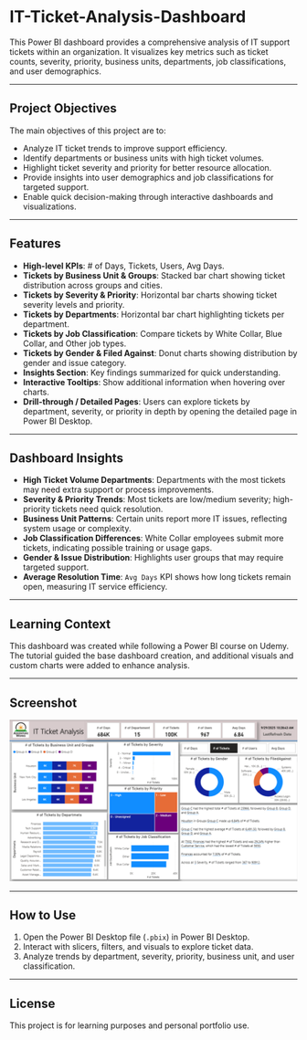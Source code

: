 # IT-Ticket-Analysis-Dashboard

This Power BI dashboard provides a comprehensive analysis of IT support tickets within an organization. It visualizes key metrics such as ticket counts, severity, priority, business units, departments, job classifications, and user demographics.

---

## Project Objectives
The main objectives of this project are to:  
- Analyze IT ticket trends to improve support efficiency.  
- Identify departments or business units with high ticket volumes.  
- Highlight ticket severity and priority for better resource allocation.  
- Provide insights into user demographics and job classifications for targeted support.  
- Enable quick decision-making through interactive dashboards and visualizations.

---

## Features
- **High-level KPIs**: # of Days, Tickets, Users, Avg Days.  
- **Tickets by Business Unit & Groups**: Stacked bar chart showing ticket distribution across groups and cities.  
- **Tickets by Severity & Priority**: Horizontal bar charts showing ticket severity levels and priority.  
- **Tickets by Departments**: Horizontal bar chart highlighting tickets per department.  
- **Tickets by Job Classification**: Compare tickets by White Collar, Blue Collar, and Other job types.  
- **Tickets by Gender & Filed Against**: Donut charts showing distribution by gender and issue category.  
- **Insights Section**: Key findings summarized for quick understanding.
- **Interactive Tooltips**: Show additional information when hovering over charts.  
- **Drill-through / Detailed Pages**: Users can explore tickets by department, severity, or priority in depth by opening the detailed page in Power BI Desktop.


---

## Dashboard Insights
- **High Ticket Volume Departments**: Departments with the most tickets may need extra support or process improvements.  
- **Severity & Priority Trends**: Most tickets are low/medium severity; high-priority tickets need quick resolution.  
- **Business Unit Patterns**: Certain units report more IT issues, reflecting system usage or complexity.  
- **Job Classification Differences**: White Collar employees submit more tickets, indicating possible training or usage gaps.  
- **Gender & Issue Distribution**: Highlights user groups that may require targeted support.  
- **Average Resolution Time**: `Avg Days` KPI shows how long tickets remain open, measuring IT service efficiency.

---

## Learning Context

This dashboard was created while following a Power BI course on Udemy. The tutorial guided the base dashboard creation, and additional visuals and custom charts were added to enhance analysis.

---

## Screenshot

![IT Ticket Analysis Dashboard](Dashboard.png)

---

## How to Use

1. Open the Power BI Desktop file (`.pbix`) in Power BI Desktop.  
2. Interact with slicers, filters, and visuals to explore ticket data.  
3. Analyze trends by department, severity, priority, business unit, and user classification.

---

## License

This project is for learning purposes and personal portfolio use.


